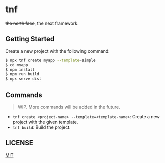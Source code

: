 # tnf

~~the north face~~, the next framework.

## Getting Started

Create a new project with the following command:

```bash
$ npx tnf create myapp --template=simple
$ cd myapp
$ npm install
$ npm run build
$ npx serve dist
```

## Commands

> WIP. More commands will be added in the future.

- `tnf create <project-name> --template=<template-name>`: Create a new project with the given template.
- `tnf build`: Build the project.

## LICENSE

[MIT](LICENSE)
